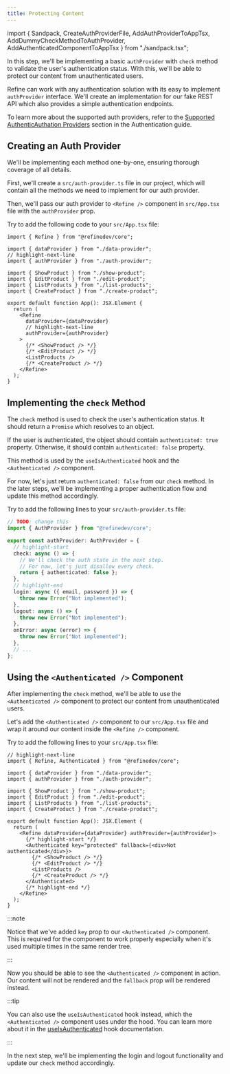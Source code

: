 ```yaml
---
title: Protecting Content
---
```


import { Sandpack, CreateAuthProviderFile, AddAuthProviderToAppTsx, AddDummyCheckMethodToAuthProvider, AddAuthenticatedComponentToAppTsx } from "./sandpack.tsx";

<Sandpack>

In this step, we'll be implementing a basic `authProvider` with `check` method to validate the user's authentication status. With this, we'll be able to protect our content from unauthenticated users.

Refine can work with any authentication solution with its easy to implement `authProvider` interface. We'll create an implementation for our fake REST API which also provides a simple authentication endpoints.

To learn more about the supported auth providers, refer to the [Supported AuthenticAuthation Providers](/docs/guides-concepts/authentication/#supported-auth-providers) section in the Authentication guide.

## Creating an Auth Provider

We'll be implementing each method one-by-one, ensuring thorough coverage of all details.

First, we'll create a `src/auth-provider.ts` file in our project, which will contain all the methods we need to implement for our auth provider.

<CreateAuthProviderFile />

Then, we'll pass our auth provider to `<Refine />` component in `src/App.tsx` file with the `authProvider` prop.

Try to add the following code to your `src/App.tsx` file:

```tsx title="src/App.tsx"
import { Refine } from "@refinedev/core";

import { dataProvider } from "./data-provider";
// highlight-next-line
import { authProvider } from "./auth-provider";

import { ShowProduct } from "./show-product";
import { EditProduct } from "./edit-product";
import { ListProducts } from "./list-products";
import { CreateProduct } from "./create-product";

export default function App(): JSX.Element {
  return (
    <Refine
      dataProvider={dataProvider}
      // highlight-next-line
      authProvider={authProvider}
    >
      {/* <ShowProduct /> */}
      {/* <EditProduct /> */}
      <ListProducts />
      {/* <CreateProduct /> */}
    </Refine>
  );
}
```

<AddAuthProviderToAppTsx />

## Implementing the `check` Method

The `check` method is used to check the user's authentication status. It should return a `Promise` which resolves to an object.

If the user is authenticated, the object should contain `authenticated: true` property. Otherwise, it should contain `authenticated: false` property.

This method is used by the `useIsAuthenticated` hook and the `<Authenticated />` component.

For now, let's just return `authenticated: false` from our `check` method. In the later steps, we'll be implementing a proper authentication flow and update this method accordingly.

Try to add the following lines to your `src/auth-provider.ts` file:

```ts title="src/auth-provider.ts"
// TODO: change this
import { AuthProvider } from "@refinedev/core";

export const authProvider: AuthProvider = {
  // highlight-start
  check: async () => {
    // We'll check the auth state in the next step.
    // For now, let's just disallow every check.
    return { authenticated: false };
  },
  // highlight-end
  login: async ({ email, password }) => {
    throw new Error("Not implemented");
  },
  logout: async () => {
    throw new Error("Not implemented");
  },
  onError: async (error) => {
    throw new Error("Not implemented");
  },
  // ...
};
```

<AddDummyCheckMethodToAuthProvider />

## Using the `<Authenticated />` Component

After implementing the `check` method, we'll be able to use the `<Authenticated />` component to protect our content from unauthenticated users.

Let's add the `<Authenticated />` component to our `src/App.tsx` file and wrap it around our content inside the `<Refine />` component.

Try to add the following lines to your `src/App.tsx` file:

```tsx title="src/App.tsx"
// highlight-next-line
import { Refine, Authenticated } from "@refinedev/core";

import { dataProvider } from "./data-provider";
import { authProvider } from "./auth-provider";

import { ShowProduct } from "./show-product";
import { EditProduct } from "./edit-product";
import { ListProducts } from "./list-products";
import { CreateProduct } from "./create-product";

export default function App(): JSX.Element {
  return (
    <Refine dataProvider={dataProvider} authProvider={authProvider}>
      {/* highlight-start */}
      <Authenticated key="protected" fallback={<div>Not authenticated</div>}>
        {/* <ShowProduct /> */}
        {/* <EditProduct /> */}
        <ListProducts />
        {/* <CreateProduct /> */}
      </Authenticated>
      {/* highlight-end */}
    </Refine>
  );
}
```

<AddAuthenticatedComponentToAppTsx />

:::note

Notice that we've added `key` prop to our `<Authenticated />` component. This is required for the component to work properly especially when it's used multiple times in the same render tree.

:::

Now you should be able to see the `<Authenticated />` component in action. Our content will not be rendered and the `fallback` prop will be rendered instead.

:::tip

You can also use the `useIsAuthenticated` hook instead, which the `<Authenticated />` component uses under the hood. You can learn more about it in the [useIsAuthenticated](/docs/authentication/hooks/use-is-authenticated/) hook documentation.

:::

In the next step, we'll be implementing the login and logout functionality and update our `check` method accordingly.

</Sandpack>
